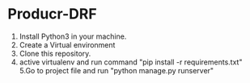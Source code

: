 # Producr-DRF <br>
1. Install Python3 in your machine. <br>
2. Create a Virtual environment <br>
3. Clone this repository. <br>
4. active virtualenv and run command "pip install -r requirements.txt" <br>
5.Go to project file and run "python manage.py runserver" 
